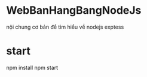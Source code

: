 # WebBanHangBangNodeJs
nội chung cơ bản để tìm hiểu về nodejs exptess
# start
npm install
npm start
